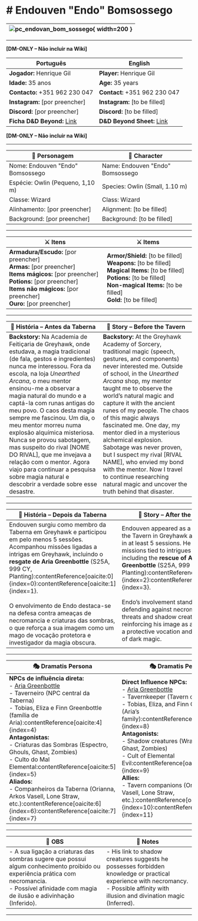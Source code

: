 #  # Endouven "Endo" Bomsossego

| ![pc_endovan_bom_sossego](assets/pc/pc_blank.png){ width=200 } |
| -------------------------------------------------------------- |

---

**[DM-ONLY – Não incluir na Wiki]**  

| Português                                                                    | English                                                |
| --------------------------------------------------------- | ---------------------------------------- |
| **Jogador:** Henrique Gil                                      | **Player:**  Henrique Gil                      |
| **Idade:** 35 anos                                          | **Age:**   35 years                        |
| **Contacto:** +351 962 230 047                                    | **Contact:**  +351 962 230 047                   |
| **Instagram:** [por preencher]                                   | **Instagram:**  [to be filled]               |
| **Discord:** [por preencher]                                       | **Discord:**  [to be filled]                   |
| **Ficha D&D Beyond:** [Link](https://www.dndbeyond.com/characters/117743637)                     | **D&D Beyond Sheet:** [Link](https://www.dndbeyond.com/characters/117743637) |

**[DM-ONLY – Não incluir na Wiki]**  

---

| **🧙 Personagem**            | **🧙 Character**           |
| ---------------------------- | -------------------------- |
| Nome: Endouven "Endo" Bomsossego           | Name:  Endouven "Endo" Bomsossego        |
| Espécie:  Owlin (Pequeno, 1,10 m)| Species:  Owlin (Small, 1.10 m)|
| Classe:  Wizard          | Class:  Wizard|
| Alinhamento: [por preencher] | Alignment: [to be filled]  |
| Background: [por preencher]  | Background: [to be filled] |

---

| **⚔️ Itens**             | **⚔️ Items**                         |
| ---------------------- | ------------------------------ |
| **Armadura/Escudo:** [por preencher] <br>**Armas:** [por preencher]<br>**Items mágicos:** [por preencher]<br>**Potions:** [por preencher]<br>**Items não mágicos:** [por preencher]<br>**Ouro:** [por preencher] | **Armor/Shield:** [to be filled]  <br>**Weapons:** [to be filled]<br>**Magical Items:** [to be filled]<br>**Potions:** [to be filled]<br>**Non-magical Items:** [to be filled]<br>**Gold:** [to be filled] |

---

| **📖 História – Antes da Taberna** | **📖 Story – Before the Tavern** |
| ---------------------------------- | -------------------------------- |
| **Backstory:** Na Academia de Feitiçaria de Greyhawk, onde estudava, a magia tradicional (de fala, gestos e ingredientes) nunca me interessou. Fora da escola, na loja *Unearthed Arcana*, o meu mentor ensinou-me a observar a magia natural do mundo e a captá-la com runas antigas do meu povo. O caos desta magia sempre me fascinou. Um dia, o meu mentor morreu numa explosão alquímica misteriosa. Nunca se provou sabotagem, mas suspeito do rival [NOME DO RIVAL], que me invejava a relação com o mentor. Agora viajo para continuar a pesquisa sobre magia natural e descobrir a verdade sobre esse desastre. | **Backstory:** At the Greyhawk Academy of Sorcery, traditional magic (speech, gestures, and components) never interested me. Outside of school, in the *Unearthed Arcana* shop, my mentor taught me to observe the world’s natural magic and capture it with the ancient runes of my people. The chaos of this magic always fascinated me. One day, my mentor died in a mysterious alchemical explosion. Sabotage was never proven, but I suspect my rival [RIVAL NAME], who envied my bond with the mentor. Now I travel to continue researching natural magic and uncover the truth behind that disaster. |

---

| **📖 História – Depois da Taberna** | **📖 Story – After the Tavern** |
| ----------------------------------- | -------------------------------- |
| Endouven surgiu como membro da Taberna em Greyhawk e participou em pelo menos 5 sessões. Acompanhou missões ligadas a intrigas em Greyhawk, incluindo o **resgate de Aria Greenbottle** (S25A, 999 CY, Planting):contentReference[oaicite:0]{index=0}:contentReference[oaicite:1]{index=1}. <br><br> O envolvimento de Endo destaca-se na defesa contra ameaças de necromancia e criaturas das sombras, o que reforça a sua imagem como um mago de vocação protetora e investigador da magia obscura. | Endouven appeared as a member of the Tavern in Greyhawk and took part in at least 5 sessions. He joined missions tied to intrigues in Greyhawk, including the **rescue of Aria Greenbottle** (S25A, 999 CY, Planting):contentReference[oaicite:2]{index=2}:contentReference[oaicite:3]{index=3}. <br><br> Endo’s involvement stands out in defending against necromantic threats and shadow creatures, reinforcing his image as a wizard with a protective vocation and investigator of dark magic. |

---

| **🎭 Dramatis Persona**                                                                                                                 | **🎭 Dramatis Persona**                                                                                                           |
| --------------------------------------------------------------------------------------------------------------------------------------- | --------------------------------------------------------------------------------------------------------------------------------- |
| **NPCs de influência direta:**  <br>- [Aria Greenbottle](../npc/aria_greenbottle.md) <br>- Taverneiro (NPC central da Taberna) <br>- Tobias, Eliza e Finn Greenbottle (família de Aria):contentReference[oaicite:4]{index=4}<br>**Antagonistas:**  <br>- Criaturas das Sombras (Espectro, Ghouls, Ghast, Zombies) <br>- Culto do Mal Elemental:contentReference[oaicite:5]{index=5}<br>**Aliados:**  <br>- Companheiros da Taberna (Orianna, Arkos Vasell, Lone Straw, etc.):contentReference[oaicite:6]{index=6}:contentReference[oaicite:7]{index=7} | **Direct Influence NPCs:**  <br>- [Aria Greenbottle](../npc/aria_greenbottle.md) <br>- Tavernkeeper (Tavern central NPC) <br>- Tobias, Eliza, and Finn Greenbottle (Aria’s family):contentReference[oaicite:8]{index=8}<br>**Antagonists:**  <br>- Shadow creatures (Wraith, Ghouls, Ghast, Zombies) <br>- Cult of Elemental Evil:contentReference[oaicite:9]{index=9}<br>**Allies:**  <br>- Tavern companions (Orianna, Arkos Vasell, Lone Straw, etc.):contentReference[oaicite:10]{index=10}:contentReference[oaicite:11]{index=11} |

---

| **🔮 OBS** | **🔮 Notes** |
| ---------- | ------------ |
| - A sua ligação a criaturas das sombras sugere que possui algum conhecimento proibido ou experiência prática com necromancia. <br>- Possível afinidade com magia de ilusão e adivinhação (Inferido).   | - His link to shadow creatures suggests he possesses forbidden knowledge or practical experience with necromancy. <br>- Possible affinity with illusion and divination magic (Inferred). |

---
